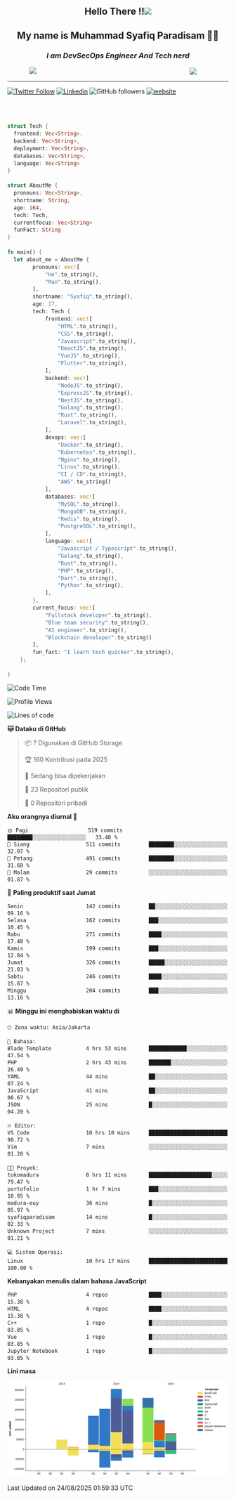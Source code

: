 <h2 align="center">

Hello There !!<img src="https://media.giphy.com/media/12oufCB0MyZ1Go/giphy.gif" width="50"></h2>

<h2 align="center">My name is Muhammad Syafiq Paradisam 👋👋</h2>

<h3 align="center"><em>I am DevSecOps Engineer And Tech nerd
</em></h3>

<img align="left" style="margin-left: 50px" src="https://static.zerochan.net/Alina.Clover.1024.4345060.webp" width="315"/>

<img align="center" style="margin-left: 50px" src="https://i.pinimg.com/736x/69/82/aa/6982aafd816ea48f48d0639c7797915c.jpg" width=250/>

<hr/>

[![Twitter Follow](https://img.shields.io/twitter/follow/misteranmol?label=Follow)](https://x.com/FikkzOutfit)
[![Linkedin](https://img.shields.io/badge/-syafiq-blue?style=square&logo=Linkedin&logoColor=white&link=https://www.linkedin.com/in/syafiq-paradisam/)](https://id.linkedin.com/in/syafiq-paradisam-b72749258)
![GitHub followers](https://img.shields.io/github/followers/syafiqparadisam?label=Follower&style=social)
[![website](https://img.shields.io/badge/Website-46a2f1.svg?&style=flat-square&logo=Google-Chrome&logoColor=white&link=https://anmolsingh.me/)](https://syafiq-paradisam.my.id)

<br/>

```rust

struct Tech {
  frontend: Vec<String>.
  backend: Vec<String>,
  deployment: Vec<String>,
  databases: Vec<String>,
  language: Vec<String>
}

struct AboutMe {
  pronouns: Vec<String>,
  shortname: String,
  age: i64,
  tech: Tech,
  currentfocus: Vec<String>
  funFact: String
}

fn main() {
  let about_me = AboutMe {
        pronouns: vec![
            "He".to_string(),
            "Man".to_string(),
        ],
        shortname: "Syafiq".to_string(),
        age: 17,
        tech: Tech {
            frontend: vec![
                "HTML".to_string(),
                "CSS".to_string(),
                "Javascript".to_string(),
                "ReactJS".to_string(),
                "VueJS".to_string(),
                "Flutter".to_string(),
            ],
            backend: vec![
                "NodeJS".to_string(),
                "ExpressJS".to_string(),
                "NestJS".to_string(),
                "Golang".to_string(),
                "Rust".to_string(),
                "Laravel".to_string(),
            ],
            devops: vec![
                "Docker".to_string(),
                "Kubernetes".to_string(),
                "Nginx".to_string(),
                "Linux".to_string(),
                "CI / CD".to_string(),
                "AWS".to_string()
            ],
            databases: vec![
                "MySQL".to_string(),
                "MongoDB".to_string(),
                "Redis".to_string(),
                "PostgreSQL".to_string(),
            ],
            language: vec![
                "Javascript / Typescript".to_string(),
                "Golang".to_string(),
                "Rust".to_string(),
                "PHP".to_string(),
                "Dart".to_string(),
                "Python".to_string(),
            ],
        },
        current_focus: vec![
            "Fullstack developer".to_string(),
            "Blue team security".to_string(),
            "AI engineer".to_string(),
            "Blockchain developer".to_string()
        ],
        fun_fact: "I learn tech quicker".to_string(),
    };

}
```

<!--START_SECTION:waka-->
![Code Time](http://img.shields.io/badge/Code%20Time-418%20hrs-blue)

![Profile Views](http://img.shields.io/badge/Profil%20dilihat-9-blue)

![Lines of code](https://img.shields.io/badge/Sejak%20Hello%20World%20aku%20telah%20menulis-1.5%20million%20baris%20kode-blue)

**🐱 Dataku di GitHub** 

> 📦 ? Digunakan di GitHub Storage 
 > 
> 🏆 160 Kontribusi pada 2025
 > 
> 💼 Sedang bisa dipekerjakan
 > 
> 📜 23 Repositori publik 
 > 
> 🔑 0 Repositori pribadi 
 > 
**Aku orangnya diurnal 🐤** 

```text
🌞 Pagi                   519 commits         ████████░░░░░░░░░░░░░░░░░   33.48 % 
🌆 Siang                  511 commits         ████████░░░░░░░░░░░░░░░░░   32.97 % 
🌃 Petang                 491 commits         ████████░░░░░░░░░░░░░░░░░   31.68 % 
🌙 Malam                  29 commits          ░░░░░░░░░░░░░░░░░░░░░░░░░   01.87 % 
```
📅 **Paling produktif saat Jumat** 

```text
Senin                    142 commits         ██░░░░░░░░░░░░░░░░░░░░░░░   09.16 % 
Selasa                   162 commits         ███░░░░░░░░░░░░░░░░░░░░░░   10.45 % 
Rabu                     271 commits         ████░░░░░░░░░░░░░░░░░░░░░   17.48 % 
Kamis                    199 commits         ███░░░░░░░░░░░░░░░░░░░░░░   12.84 % 
Jumat                    326 commits         █████░░░░░░░░░░░░░░░░░░░░   21.03 % 
Sabtu                    246 commits         ████░░░░░░░░░░░░░░░░░░░░░   15.87 % 
Minggu                   204 commits         ███░░░░░░░░░░░░░░░░░░░░░░   13.16 % 
```


📊 **Minggu ini menghabiskan waktu di** 

```text
🕑︎ Zona waktu: Asia/Jakarta

💬 Bahasa: 
Blade Template           4 hrs 53 mins       ████████████░░░░░░░░░░░░░   47.54 % 
PHP                      2 hrs 43 mins       ███████░░░░░░░░░░░░░░░░░░   26.49 % 
YAML                     44 mins             ██░░░░░░░░░░░░░░░░░░░░░░░   07.24 % 
JavaScript               41 mins             ██░░░░░░░░░░░░░░░░░░░░░░░   06.67 % 
JSON                     25 mins             █░░░░░░░░░░░░░░░░░░░░░░░░   04.20 % 

🔥 Editor: 
VS Code                  10 hrs 10 mins      █████████████████████████   98.72 % 
Vim                      7 mins              ░░░░░░░░░░░░░░░░░░░░░░░░░   01.28 % 

🐱‍💻 Proyek: 
tokomadura               8 hrs 11 mins       ████████████████████░░░░░   79.47 % 
portofolio               1 hr 7 mins         ███░░░░░░░░░░░░░░░░░░░░░░   10.95 % 
madura-euy               36 mins             █░░░░░░░░░░░░░░░░░░░░░░░░   05.97 % 
syafiqparadisam          14 mins             █░░░░░░░░░░░░░░░░░░░░░░░░   02.33 % 
Unknown Project          7 mins              ░░░░░░░░░░░░░░░░░░░░░░░░░   01.21 % 

💻 Sistem Operasi: 
Linux                    10 hrs 17 mins      █████████████████████████   100.00 % 
```

**Kebanyakan menulis dalam bahasa JavaScript** 

```text
PHP                      4 repos             ████░░░░░░░░░░░░░░░░░░░░░   15.38 % 
HTML                     4 repos             ████░░░░░░░░░░░░░░░░░░░░░   15.38 % 
C++                      1 repo              █░░░░░░░░░░░░░░░░░░░░░░░░   03.85 % 
Vue                      1 repo              █░░░░░░░░░░░░░░░░░░░░░░░░   03.85 % 
Jupyter Notebook         1 repo              █░░░░░░░░░░░░░░░░░░░░░░░░   03.85 % 
```



**Lini masa**

![Lines of Code chart](https://raw.githubusercontent.com/syafiqparadisam/syafiqparadisam/master/assets/bar_graph.png)


 Last Updated on 24/08/2025 01:59:33 UTC
<!--END_SECTION:waka-->
